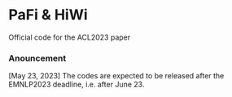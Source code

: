 # PaFi & HiWi
Official code for the ACL2023 paper

### Anouncement
[May 23, 2023] The codes are expected to be released after the EMNLP2023 deadline, i.e. after June 23.
